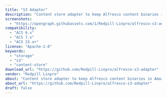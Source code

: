 ```yaml
---
title: "S3 Adapter"
description: "Content store adapter to keep Alfresco content binaries in Amazon S3."
screenshots:
  - "https://opengraph.githubassets.com/1/Redpill-Linpro/alfresco-s3-adapter"
compatibility:
  - "ACS 6.x"
  - "ACS 7.x"
  - "ACS 23.x+"
license: "Apache-2.0"
keywords:
  - "storage"
  - "s3"
  - "content-store"
download_url: "https://github.com/Redpill-Linpro/alfresco-s3-adapter"
vendor: "Redpill Linpro"
about: "Content store adapter to keep Alfresco content binaries in Amazon S3."
about_url: "https://github.com/Redpill-Linpro/alfresco-s3-adapter"
draft: false
---
```

